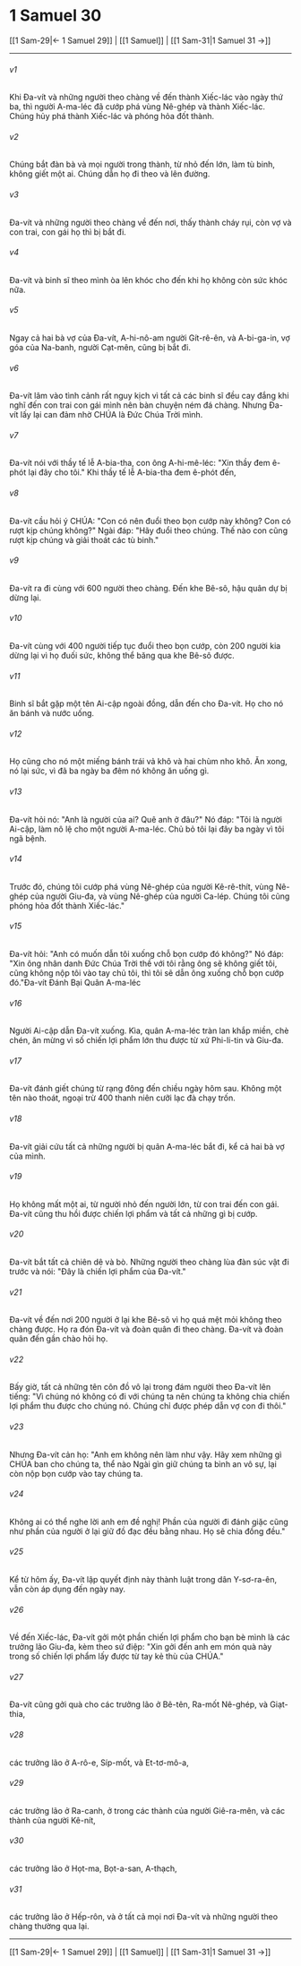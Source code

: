 # 1 Samuel 30

[[1 Sam-29|← 1 Samuel 29]] | [[1 Samuel]] | [[1 Sam-31|1 Samuel 31 →]]
***



###### v1 
Khi Đa-vít và những người theo chàng về đến thành Xiếc-lác vào ngày thứ ba, thì người A-ma-léc đã cướp phá vùng Nê-ghép và thành Xiếc-lác. Chúng hủy phá thành Xiếc-lác và phóng hỏa đốt thành. 

###### v2 
Chúng bắt đàn bà và mọi người trong thành, từ nhỏ đến lớn, làm tù binh, không giết một ai. Chúng dẫn họ đi theo và lên đường. 

###### v3 
Đa-vít và những người theo chàng về đến nơi, thấy thành cháy rụi, còn vợ và con trai, con gái họ thì bị bắt đi. 

###### v4 
Đa-vít và binh sĩ theo mình òa lên khóc cho đến khi họ không còn sức khóc nữa. 

###### v5 
Ngay cả hai bà vợ của Đa-vít, A-hi-nô-am người Gít-rê-ên, và A-bi-ga-in, vợ góa của Na-banh, người Cạt-mên, cũng bị bắt đi. 

###### v6 
Đa-vít lâm vào tình cảnh rất nguy kịch vì tất cả các binh sĩ đều cay đắng khi nghĩ đến con trai con gái mình nên bàn chuyện ném đá chàng. Nhưng Đa-vít lấy lại can đảm nhờ CHÚA là Đức Chúa Trời mình. 

###### v7 
Đa-vít nói với thầy tế lễ A-bia-tha, con ông A-hi-mê-léc: "Xin thầy đem ê-phót lại đây cho tôi." Khi thầy tế lễ A-bia-tha đem ê-phót đến, 

###### v8 
Đa-vít cầu hỏi ý CHÚA: "Con có nên đuổi theo bọn cướp này không? Con có rượt kịp chúng không?" Ngài đáp: "Hãy đuổi theo chúng. Thế nào con cũng rượt kịp chúng và giải thoát các tù binh." 

###### v9 
Đa-vít ra đi cùng với 600 người theo chàng. Đến khe Bê-sô, hậu quân dự bị dừng lại. 

###### v10 
Đa-vít cùng với 400 người tiếp tục đuổi theo bọn cướp, còn 200 người kia dừng lại vì họ đuối sức, không thể băng qua khe Bê-sô được. 

###### v11 
Binh sĩ bắt gặp một tên Ai-cập ngoài đồng, dẫn đến cho Đa-vít. Họ cho nó ăn bánh và nước uống. 

###### v12 
Họ cũng cho nó một miếng bánh trái vả khô và hai chùm nho khô. Ăn xong, nó lại sức, vì đã ba ngày ba đêm nó không ăn uống gì. 

###### v13 
Đa-vít hỏi nó: "Anh là người của ai? Quê anh ở đâu?" Nó đáp: "Tôi là người Ai-cập, làm nô lệ cho một người A-ma-léc. Chủ bỏ tôi lại đây ba ngày vì tôi ngã bệnh. 

###### v14 
Trước đó, chúng tôi cướp phá vùng Nê-ghép của người Kê-rê-thít, vùng Nê-ghép của người Giu-đa, và vùng Nê-ghép của người Ca-lép. Chúng tôi cũng phóng hỏa đốt thành Xiếc-lác." 

###### v15 
Đa-vít hỏi: "Anh có muốn dẫn tôi xuống chỗ bọn cướp đó không?" Nó đáp: "Xin ông nhân danh Đức Chúa Trời thề với tôi rằng ông sẽ không giết tôi, cũng không nộp tôi vào tay chủ tôi, thì tôi sẽ dẫn ông xuống chỗ bọn cướp đó."Đa-vít Đánh Bại Quân A-ma-léc 

###### v16 
Người Ai-cập dẫn Đa-vít xuống. Kìa, quân A-ma-léc tràn lan khắp miền, chè chén, ăn mừng vì số chiến lợi phẩm lớn thu được từ xứ Phi-li-tin và Giu-đa. 

###### v17 
Đa-vít đánh giết chúng từ rạng đông đến chiều ngày hôm sau. Không một tên nào thoát, ngoại trừ 400 thanh niên cưỡi lạc đà chạy trốn. 

###### v18 
Đa-vít giải cứu tất cả những người bị quân A-ma-léc bắt đi, kể cả hai bà vợ của mình. 

###### v19 
Họ không mất một ai, từ người nhỏ đến người lớn, từ con trai đến con gái. Đa-vít cũng thu hồi được chiến lợi phẩm và tất cả những gì bị cướp. 

###### v20 
Đa-vít bắt tất cả chiên dê và bò. Những người theo chàng lùa đàn súc vật đi trước và nói: "Đây là chiến lợi phẩm của Đa-vít." 

###### v21 
Đa-vít về đến nơi 200 người ở lại khe Bê-sô vì họ quá mệt mỏi không theo chàng được. Họ ra đón Đa-vít và đoàn quân đi theo chàng. Đa-vít và đoàn quân đến gần chào hỏi họ. 

###### v22 
Bấy giờ, tất cả những tên côn đồ vô lại trong đám người theo Đa-vít lên tiếng: "Vì chúng nó không có đi với chúng ta nên chúng ta không chia chiến lợi phẩm thu được cho chúng nó. Chúng chỉ được phép dẫn vợ con đi thôi." 

###### v23 
Nhưng Đa-vít cản họ: "Anh em không nên làm như vậy. Hãy xem những gì CHÚA ban cho chúng ta, thể nào Ngài gìn giữ chúng ta bình an vô sự, lại còn nộp bọn cướp vào tay chúng ta. 

###### v24 
Không ai có thể nghe lời anh em đề nghị! Phần của người đi đánh giặc cũng như phần của người ở lại giữ đồ đạc đều bằng nhau. Họ sẽ chia đồng đều." 

###### v25 
Kể từ hôm ấy, Đa-vít lập quyết định này thành luật trong dân Y-sơ-ra-ên, vẫn còn áp dụng đến ngày nay. 

###### v26 
Về đến Xiếc-lác, Đa-vít gởi một phần chiến lợi phẩm cho bạn bè mình là các trưởng lão Giu-đa, kèm theo sứ điệp: "Xin gởi đến anh em món quà này trong số chiến lợi phẩm lấy được từ tay kẻ thù của CHÚA." 

###### v27 
Đa-vít cũng gởi quà cho các trưởng lão ở Bê-tên, Ra-mốt Nê-ghép, và Giạt-thia, 

###### v28 
các trưởng lão ở A-rô-e, Síp-mốt, và Et-tơ-mô-a, 

###### v29 
các trưởng lão ở Ra-canh, ở trong các thành của người Giê-ra-mên, và các thành của người Kê-nít, 

###### v30 
các trưởng lão ở Họt-ma, Bọt-a-san, A-thạch, 

###### v31 
các trưởng lão ở Hếp-rôn, và ở tất cả mọi nơi Đa-vít và những người theo chàng thường qua lại.

***
[[1 Sam-29|← 1 Samuel 29]] | [[1 Samuel]] | [[1 Sam-31|1 Samuel 31 →]]
